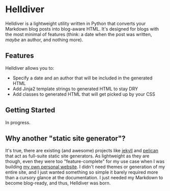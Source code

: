 # Helldiver

Helldiver is a lightweight utility written in Python that converts your Markdown blog posts into blog-aware HTML. It's designed for blogs with the most minimal of features (think: a date when the post was written, *maybe* an author, and nothing more).

## Features

Helldiver allows you to:

- Specify a date and an author that will be included in the generated HTML
- Add Jinja2 template strings to generated HTML to stay DRY
- Add classes to generated HTML that will get picked up by your CSS

## Getting Started

In progress.

## Why another "static site generator"?

It's true, there are existing (and awesome) projects like [jekyll](https://jekyllrb.com/) and [pelican](https://blog.getpelican.com/) that act as full-suite static site generators. As lightweight as they are though, even they were too "feature-complete" for my use case when I was building [my own personal website](https://github.com/rbnsl/personal-website). I didn't need themes or generation of my entire site, and I just wanted something so simple it barely required more than a cursory glance at the documentation. I just needed my Markdown to become blog-ready, and thus, Helldiver was born.
